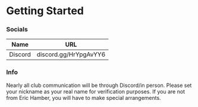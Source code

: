 # Getting Started

### Socials
| Name | URL |
| ------ | ------ |
| Discord | discord.gg/HrYpgAvYY6 |

### Info
Nearly all club communication will be through Discord/in person. Please set your nickname as your real name for verification purposes. If you are not from Eric Hamber, you will have to make special arrangements. 
